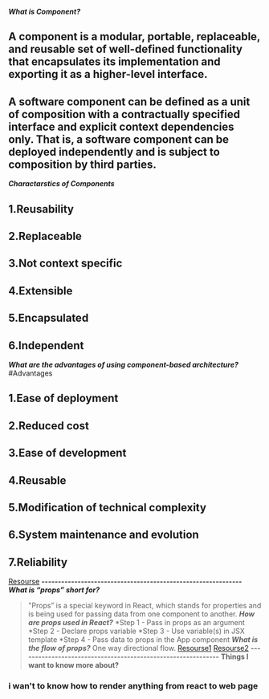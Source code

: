 **_What is Component?_**
## A component is a modular, portable, replaceable, and reusable set of well-defined functionality that encapsulates its implementation and exporting it as a higher-level interface.

## A software component can be defined as a unit of composition with a contractually specified interface and explicit context dependencies only. That is, a software component can be deployed independently and is subject to composition by third parties.

**_Charactarstics of Components_**

## 1.Reusability
## 2.Replaceable 
## 3.Not context specific
## 4.Extensible 
## 5.Encapsulated
## 6.Independent

**_What are the advantages of using component-based architecture?_**
#Advantages
## 1.Ease of deployment
## 2.Reduced cost 
## 3.Ease of development
## 4.Reusable 
## 5.Modification of technical complexity
## 6.System maintenance and evolution
## 7.Reliability

[Resourse](https://www.tutorialspoint.com/software_architecture_design/component_based_architecture.htm)
**-------------------------------------------------------------**
**_What is “props” short for?_**
>"Props” is a special keyword in React, which stands for properties and is being used for passing data from one component to another.
**_How are props used in React?_**
*Step 1 - Pass in props as an argument
*Step 2 - Declare props variable
*Step 3 - Use variable(s) in JSX template
*Step 4 - Pass data to props in the App component
**_What is the flow of props?_**
> One way directional flow.
[Resourse1](https://itnext.io/what-is-props-and-how-to-use-it-in-react-da307f500da0)
[Resourse2](freecodecamp.org/news/how-to-use-props-in-react/)
**-------------------------------------------------------------**
**Things I want to know more about?**
### i wan't to know how to render anything from react to web page
